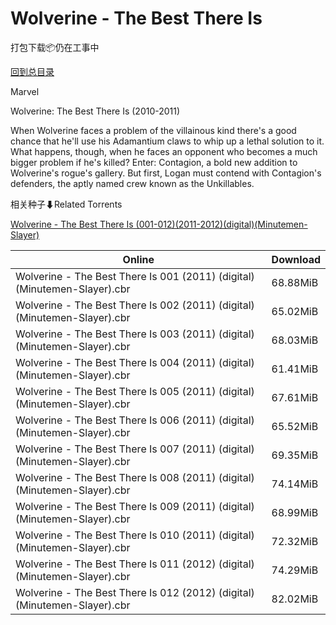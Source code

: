 # Wolverine - The Best There Is

打包下载📦仍在工事中

[回到总目录](/Catalogs.md)

Marvel

Wolverine: The Best There Is (2010-2011)

When Wolverine faces a problem of the villainous kind there's a good chance that he'll use his Adamantium claws to whip up a lethal solution to it. What happens, though, when he faces an opponent who becomes a much bigger problem if he's killed? Enter: Contagion, a bold new addition to Wolverine's rogue's gallery. But first, Logan must contend with Contagion's defenders, the aptly named crew known as the Unkillables.





相关种子⬇Related Torrents

[Wolverine - The Best There Is (001-012)(2011-2012)(digital)(Minutemen-Slayer)](https://github.com/alicewish/markdown/blob/master/torrent/Wolverine---The-Best-There-Is--001-012--2011-2012--digital--Minutemen-Slayer.md)

Online | Download
--- | ---
Wolverine - The Best There Is 001 (2011) (digital) (Minutemen-Slayer).cbr | 68.88MiB
Wolverine - The Best There Is 002 (2011) (digital) (Minutemen-Slayer).cbr | 65.02MiB
Wolverine - The Best There Is 003 (2011) (digital) (Minutemen-Slayer).cbr | 68.03MiB
Wolverine - The Best There Is 004 (2011) (digital) (Minutemen-Slayer).cbr | 61.41MiB
Wolverine - The Best There Is 005 (2011) (digital) (Minutemen-Slayer).cbr | 67.61MiB
Wolverine - The Best There Is 006 (2011) (digital) (Minutemen-Slayer).cbr | 65.52MiB
Wolverine - The Best There Is 007 (2011) (digital) (Minutemen-Slayer).cbr | 69.35MiB
Wolverine - The Best There Is 008 (2011) (digital) (Minutemen-Slayer).cbr | 74.14MiB
Wolverine - The Best There Is 009 (2011) (digital) (Minutemen-Slayer).cbr | 68.99MiB
Wolverine - The Best There Is 010 (2011) (digital) (Minutemen-Slayer).cbr | 72.32MiB
Wolverine - The Best There Is 011 (2012) (digital) (Minutemen-Slayer).cbr | 74.29MiB
Wolverine - The Best There Is 012 (2012) (digital) (Minutemen-Slayer).cbr | 82.02MiB